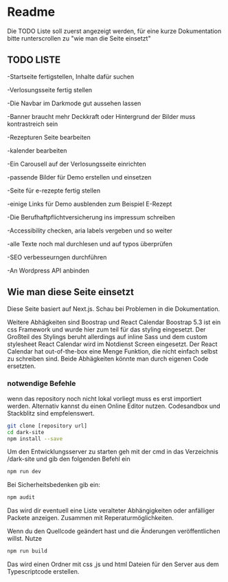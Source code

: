 # Readme
Die TODO Liste soll zuerst angezeigt werden, für eine kurze Dokumentation bitte runterscrollen zu "wie man die Seite einsetzt"

## TODO LISTE

-Startseite fertigstellen, Inhalte dafür suchen

-Verlosungsseite fertig stellen

-Die Navbar im Darkmode gut aussehen lassen

-Banner braucht mehr Deckkraft oder Hintergrund der Bilder muss kontrastreich sein

-Rezepturen Seite bearbeiten

-kalender bearbeiten

-Ein Carousell auf der Verlosungsseite einrichten

-passende Bilder für Demo erstellen und  einsetzen

-Seite für e-rezepte fertig stellen

-einige Links für Demo ausblenden zum Beispiel E-Rezept

-Die Berufhaftpflichtversicherung ins impressum schreiben

-Accessibility checken, aria labels vergeben und so weiter

-alle Texte noch mal durchlesen und auf typos überprüfen

-SEO verbesseurngen durchführen

-An Wordpress API anbinden


## Wie man diese Seite einsetzt

Diese Seite basiert auf Next.js. Schau bei Problemen in die Dokumentation.

Weitere Abhägkeiten sind Boostrap und React Calendar
Boostrap 5.3 ist ein css Framework und wurde hier zum teil für das styling eingesetzt. Der Großteil des Stylings beruht allerdings auf inline Sass und dem custom stylesheet
React Calendar wird im Notdienst Screen eingesetzt. Der React Calendar hat out-of-the-box eine Menge Funktion, die nicht einfach selbst zu schreiben sind.
Beide Abhägkeiten könnte man durch eigenen Code ersetzten.

### notwendige Befehle

wenn das repository noch nicht lokal vorliegt muss es erst importiert werden.
Alternativ kannst du einen Online Editor nutzen. Codesandbox und Stackblitz sind empfelenswert.

```sh
git clone [repository url]
cd dark-site
npm install --save
```

Um den Entwicklungsserver zu starten geh mit der cmd in das Verzeichnis /dark-site und gib den folgenden Befehl ein

```sh
npm run dev
```

Bei Sicherheitsbedenken gib ein:

```sh
npm audit
```

Das wird dir eventuell eine Liste veralteter Abhängigkeiten oder anfälliger Packete anzeigen. Zusammen mit Reperaturmöglichkeiten.

Wenn du den Quellcode geändert hast und die Änderungen veröffentlichen willst. Nutze

```sh
npm run build
```

Das wird einen Ordner mit css ,js und html Dateien für den Server aus dem Typescriptcode erstellen.

